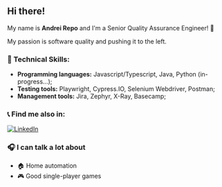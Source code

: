 ## Hi there!

My name is **Andrei Repo** and I'm a Senior Quality Assurance Engineer! 👋

My passion is software quality and pushing it to the left.

### 🔧 Technical Skills:
- **Programming languages:** Javascript/Typescript, Java, Python (in-progress...);
- **Testing tools:** Playwright, Cypress.IO, Selenium Webdriver, Postman;
- **Management tools:** Jira, Zephyr, X-Ray, Basecamp;

### 📞 Find me also in:

[![LinkedIn](https://img.shields.io/badge/LinkedIn-blue?style=flat-square&logo=linkedin&labelColor=blue)](https://www.linkedin.com/in/andrei-repo/)

### 🎧 I can talk a lot about
- 🏠 Home automation
- 🎮 Good single-player games

<!---
andreirepo/andreirepo is a ✨ special ✨ repository because its `README.md` (this file) appears on your GitHub profile.
You can click the Preview link to take a look at your changes.
--->
